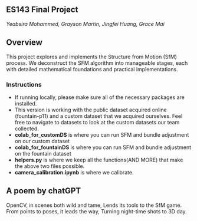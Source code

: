 ## ES143 Final Project
*Yeabsira Mohammed, Grayson Martin, Jingfei Huang, Grace Mai*

## Overview
This project explores and implements the Structure from Motion (SfM) process. We deconstruct the SFM algorithm into manageable stages, each with detailed mathematical foundations and practical implementations.
### Instructions
- If running locally, please make sure all of the necessary packages are installed.
- This version is working with the public dataset acquired online  (fountain-p11) and a custom dataset that we acquired ourselves. Feel free to navigate to datasets to look at the custom datasets our team collected. 
- **colab_for_customDS** is where you can run SFM and bundle adjustment on our custom dataset
- **colab_for_fountainDS** is where you can run SFM and bundle adjustment on the fountain dataset
 - **helpers.py** is where we keep all the functions(AND MORE) that make the above two files possible.
 - **camera_calibration.ipynb** is where we calibrate.


## A poem by chatGPT 
OpenCV, in scenes both wild and tame,
Lends its tools to the SfM game.
From points to poses, it leads the way,
Turning night-time shots to 3D day.

